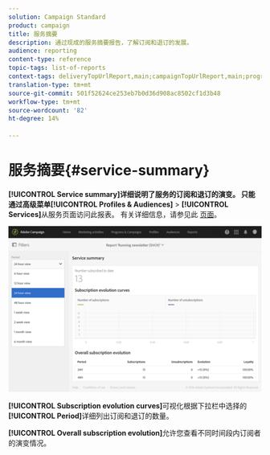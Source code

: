 ```yaml
---
solution: Campaign Standard
product: campaign
title: 服务摘要
description: 通过现成的服务摘要报告，了解订阅和退订的发展。
audience: reporting
content-type: reference
topic-tags: list-of-reports
context-tags: deliveryTopUrlReport,main;campaignTopUrlReport,main;programTopUrlReport,main
translation-type: tm+mt
source-git-commit: 501f52624ce253eb7b0d36d908ac8502cf1d3b48
workflow-type: tm+mt
source-wordcount: '82'
ht-degree: 14%

---
```



# 服务摘要{#service-summary}

**[!UICONTROL Service summary]**详细说明了服务的订阅和退订的演变。
只能通过高级菜单**[!UICONTROL Profiles & Audiences]** > **[!UICONTROL Services]**&#x200B;从服务页面访问此报表。 有关详细信息，请参见此 [ 页面](../../audiences/using/monitoring-subscriptions.md#service-reports)。

![](assets/service-summary.png)

**[!UICONTROL Subscription evolution curves]**&#x200B;可视化根据下拉栏中选择的&#x200B;**[!UICONTROL Period]**&#x200B;详细列出订阅和退订的数量。

**[!UICONTROL Overall subscription evolution]**&#x200B;允许您查看不同时间段内订阅者的演变情况。
